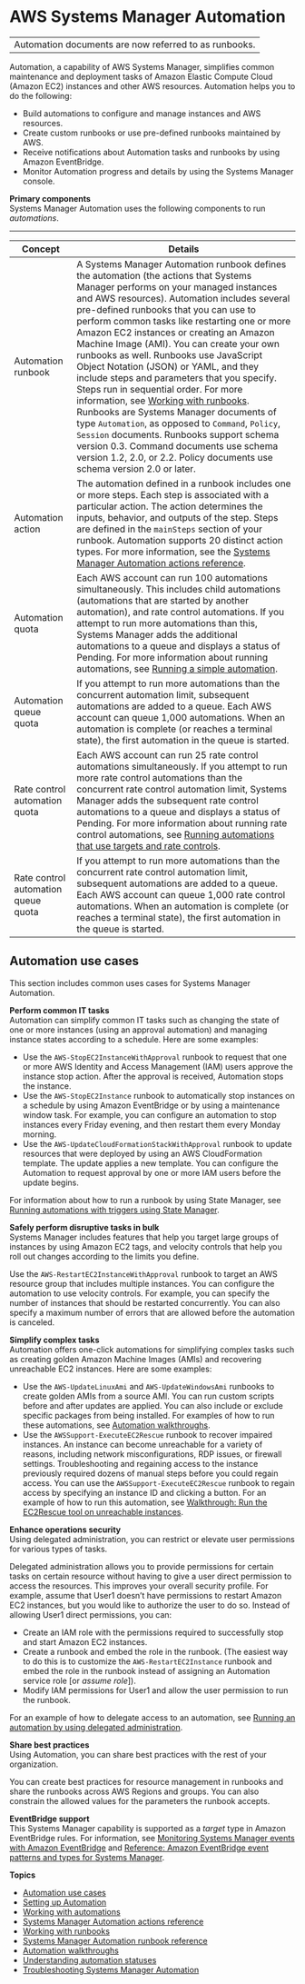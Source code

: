 # AWS Systems Manager Automation<a name="systems-manager-automation"></a>


|  | 
| --- |
| Automation documents are now referred to as runbooks\. | 

Automation, a capability of AWS Systems Manager, simplifies common maintenance and deployment tasks of Amazon Elastic Compute Cloud \(Amazon EC2\) instances and other AWS resources\. Automation helps you to do the following:
+ Build automations to configure and manage instances and AWS resources\.
+ Create custom runbooks or use pre\-defined runbooks maintained by AWS\.
+ Receive notifications about Automation tasks and runbooks by using Amazon EventBridge\.
+ Monitor Automation progress and details by using the Systems Manager console\. 

**Primary components**  
Systems Manager Automation uses the following components to run *automations*\.


****  

| Concept | Details | 
| --- | --- | 
|  Automation runbook  |  A Systems Manager Automation runbook defines the automation \(the actions that Systems Manager performs on your managed instances and AWS resources\)\. Automation includes several pre\-defined runbooks that you can use to perform common tasks like restarting one or more Amazon EC2 instances or creating an Amazon Machine Image \(AMI\)\. You can create your own runbooks as well\. Runbooks use JavaScript Object Notation \(JSON\) or YAML, and they include steps and parameters that you specify\. Steps run in sequential order\. For more information, see [Working with runbooks](automation-documents.md)\. Runbooks are Systems Manager documents of type `Automation`, as opposed to `Command`, `Policy`, `Session` documents\. Runbooks support schema version 0\.3\. Command documents use schema version 1\.2, 2\.0, or 2\.2\. Policy documents use schema version 2\.0 or later\.  | 
|  Automation action  |  The automation defined in a runbook includes one or more steps\. Each step is associated with a particular action\. The action determines the inputs, behavior, and outputs of the step\. Steps are defined in the `mainSteps` section of your runbook\. Automation supports 20 distinct action types\. For more information, see the [Systems Manager Automation actions reference](automation-actions.md)\.  | 
|  Automation quota  |  Each AWS account can run 100 automations simultaneously\. This includes child automations \(automations that are started by another automation\), and rate control automations\. If you attempt to run more automations than this, Systems Manager adds the additional automations to a queue and displays a status of Pending\. For more information about running automations, see [Running a simple automation](automation-working-executing.md)\.  | 
|  Automation queue quota  |  If you attempt to run more automations than the concurrent automation limit, subsequent automations are added to a queue\. Each AWS account can queue 1,000 automations\. When an automation is complete \(or reaches a terminal state\), the first automation in the queue is started\.  | 
|  Rate control automation quota  |  Each AWS account can run 25 rate control automations simultaneously\. If you attempt to run more rate control automations than the concurrent rate control automation limit, Systems Manager adds the subsequent rate control automations to a queue and displays a status of Pending\. For more information about running rate control automations, see [Running automations that use targets and rate controls](automation-working-targets-and-rate-controls.md)\.  | 
|  Rate control automation queue quota  |  If you attempt to run more automations than the concurrent rate control automation limit, subsequent automations are added to a queue\. Each AWS account can queue 1,000 rate control automations\. When an automation is complete \(or reaches a terminal state\), the first automation in the queue is started\.  | 

## Automation use cases<a name="automation-use-cases"></a>

This section includes common uses cases for Systems Manager Automation\.

**Perform common IT tasks**  
Automation can simplify common IT tasks such as changing the state of one or more instances \(using an approval automation\) and managing instance states according to a schedule\. Here are some examples:
+ Use the `AWS-StopEC2InstanceWithApproval` runbook to request that one or more AWS Identity and Access Management \(IAM\) users approve the instance stop action\. After the approval is received, Automation stops the instance\.
+ Use the `AWS-StopEC2Instance` runbook to automatically stop instances on a schedule by using Amazon EventBridge or by using a maintenance window task\. For example, you can configure an automation to stop instances every Friday evening, and then restart them every Monday morning\.
+ Use the `AWS-UpdateCloudFormationStackWithApproval` runbook to update resources that were deployed by using an AWS CloudFormation template\. The update applies a new template\. You can configure the Automation to request approval by one or more IAM users before the update begins\.

For information about how to run a runbook by using State Manager, see [Running automations with triggers using State Manager](automation-sm-target.md)\.

**Safely perform disruptive tasks in bulk**  
Systems Manager includes features that help you target large groups of instances by using Amazon EC2 tags, and velocity controls that help you roll out changes according to the limits you define\.

Use the `AWS-RestartEC2InstanceWithApproval` runbook to target an AWS resource group that includes multiple instances\. You can configure the automation to use velocity controls\. For example, you can specify the number of instances that should be restarted concurrently\. You can also specify a maximum number of errors that are allowed before the automation is canceled\.

**Simplify complex tasks**  
Automation offers one\-click automations for simplifying complex tasks such as creating golden Amazon Machine Images \(AMIs\) and recovering unreachable EC2 instances\. Here are some examples:
+ Use the `AWS-UpdateLinuxAmi` and `AWS-UpdateWindowsAmi` runbooks to create golden AMIs from a source AMI\. You can run custom scripts before and after updates are applied\. You can also include or exclude specific packages from being installed\. For examples of how to run these automations, see [Automation walkthroughs](automation-walk.md)\.
+ Use the `AWSSupport-ExecuteEC2Rescue` runbook to recover impaired instances\. An instance can become unreachable for a variety of reasons, including network misconfigurations, RDP issues, or firewall settings\. Troubleshooting and regaining access to the instance previously required dozens of manual steps before you could regain access\. You can use the `AWSSupport-ExecuteEC2Rescue` runbook to regain access by specifying an instance ID and clicking a button\. For an example of how to run this automation, see [Walkthrough: Run the EC2Rescue tool on unreachable instances](automation-ec2rescue.md)\.

**Enhance operations security**  
Using delegated administration, you can restrict or elevate user permissions for various types of tasks\. 

Delegated administration allows you to provide permissions for certain tasks on certain resource without having to give a user direct permission to access the resources\. This improves your overall security profile\. For example, assume that User1 doesn’t have permissions to restart Amazon EC2 instances, but you would like to authorize the user to do so\. Instead of allowing User1 direct permissions, you can: 
+ Create an IAM role with the permissions required to successfully stop and start Amazon EC2 instances\.
+ Create a runbook and embed the role in the runbook\. \(The easiest way to do this is to customize the `AWS-RestartEC2Instance` runbook and embed the role in the runbook instead of assigning an Automation service role \[or *assume role*\]\)\.
+ Modify IAM permissions for User1 and allow the user permission to run the runbook\. 

For an example of how to delegate access to an automation, see [Running an automation by using delegated administration](automation-walk-security-delegated.md)\. 

**Share best practices**  
Using Automation, you can share best practices with the rest of your organization\.

You can create best practices for resource management in runbooks and share the runbooks across AWS Regions and groups\. You can also constrain the allowed values for the parameters the runbook accepts\.

**EventBridge support**  
This Systems Manager capability is supported as a *target* type in Amazon EventBridge rules\. For information, see [Monitoring Systems Manager events with Amazon EventBridge](monitoring-eventbridge-events.md) and [Reference: Amazon EventBridge event patterns and types for Systems Manager](reference-eventbridge-events.md)\.

**Topics**
+ [Automation use cases](#automation-use-cases)
+ [Setting up Automation](automation-setup.md)
+ [Working with automations](automation-working.md)
+ [Systems Manager Automation actions reference](automation-actions.md)
+ [Working with runbooks](automation-documents.md)
+ [Systems Manager Automation runbook reference](automation-documents-reference.md)
+ [Automation walkthroughs](automation-walk.md)
+ [Understanding automation statuses](automation-statuses.md)
+ [Troubleshooting Systems Manager Automation](automation-troubleshooting.md)